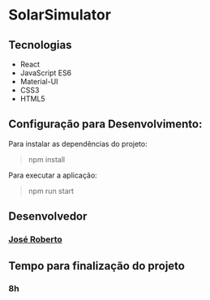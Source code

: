 # SolarSimulator

<h2>Tecnologias </h2>
<ul>
  <li> React</li>
  <li> JavaScript ES6</li>
  <li> Material-UI</li>
  <li> CSS3</li>
  <li> HTML5</li>
</ul>

<h2> Configuração para Desenvolvimento:</h2>

Para instalar as dependências do projeto:
> npm install

Para executar a aplicação:
> npm run start

<h2> Desenvolvedor</h2>
<h3> 
  <a href="https://github.com/Robetjunior">José Roberto </a>
</h3>

<h2>Tempo para finalização do projeto</h2>
<h3>8h</h3>


